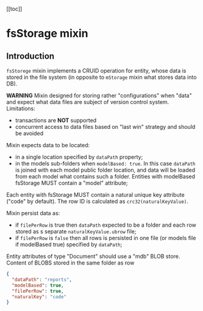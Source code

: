 [[toc]]

# fsStorage mixin

## Introduction
`fsStorege` mixin implements a CRUID operation for entity, whose data is stored in the file system
(in opposite to `mStorage` mixin what stores data into DB).

**WARNING**
Mixin designed for storing rather "configurations" when "data" and expect what data files are subject of version control system. 
Limitations:
  - transactions are **NOT** supported
  - concurrent access to data files based on "last win" strategy and should be avoided

Mixin expects data to be located:
 - in a single location specified by `dataPath` property;
 - in the models sub-folders when `modelBased: true`. In this case `dataPath` is joined with each model public folder
   location, and data will be loaded from each model what contains such a folder.
   Entities with modelBased fsStorage MUST contain a "model" attribute;

Each entity with fsStorage MUST contain a natural unique key attribute ("code" by default).
The row ID is calculated as `crc32(naturalKeyValue)`.

Mixin persist data as:
 - if `filePerRow` is true then `dataPath` expected to be a folder and each row stored as s separate `naturalKeyValue.ubrow` file;
 - if `filePerRow` is `false` then all rows is persisted in one file (or models file if modelBased true) specified by `dataPath`;

Entity attributes of type "Document" should use a "mdb" BLOB store. Content of BLOBS stored in the same folder as row

```json
{
  "dataPath": "reports",
  "modelBased": true,
  "filePerRow": true,
  "naturalKey": "code"
}
```
